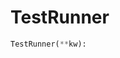 # <a id="Peeves.Peeves.TestUtils.TestRunner">TestRunner</a>



```python
TestRunner(**kw): 
```




